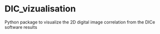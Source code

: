 # DIC_vizualisation
Python package to visualize the 2D digital image correlation from the DICe software results
